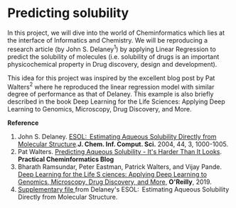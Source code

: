 # Predicting solubility

In this project, we will dive into the world of Cheminformatics which lies at the interface of Informatics and Chemistry. We will be reproducing a research article (by John S. Delaney$^1$) by applying Linear Regression to predict the solubility of molecules (i.e. solubility of drugs is an important physicochemical property in Drug discovery, design and development).

This idea for this project was inspired by the excellent blog post by Pat Walters$^2$ where he reproduced the linear regression model with similar degree of performance as that of Delaney. This example is also briefly described in the book Deep Learning for the Life Sciences: Applying Deep Learning to Genomics, Microscopy, Drug Discovery, and More.


**Reference**


1.   John S. Delaney. [ESOL:  Estimating Aqueous Solubility Directly from Molecular Structure](https://pubs.acs.org/doi/10.1021/ci034243x).**J. Chem. Inf. Comput. Sci.** 2004, 44, 3, 1000-1005.
2.   Pat Walters. [Predicting Aqueous Solubility - It's Harder Than It Looks](http://practicalcheminformatics.blogspot.com/2018/09/predicting-aqueous-solubility-its.html). **Practical Cheminformatics Blog**
3.   Bharath Ramsundar, Peter Eastman, Patrick Walters, and Vijay Pande. [Deep Learning for the Life S ciences: Applying Deep Learning to Genomics, Microscopy, Drug Discovery, and More,](https://learning.oreilly.com/library/view/deep-learning-for/9781492039822/) **O'Reilly**, 2019.
4.  [Supplementary file ](https://pubs.acs.org/doi/10.1021/ci034243x)from Delaney's ESOL:  Estimating Aqueous Solubility Directly from Molecular Structure.
